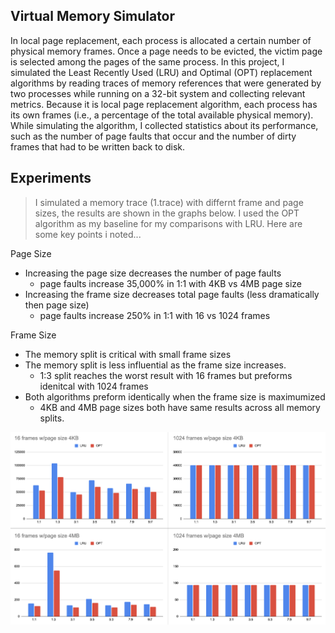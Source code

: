 Virtual Memory Simulator
-------------------------
In local page replacement, each process is allocated a certain number of physical memory frames. Once a page needs to be evicted, the victim page is selected among the pages of the same process. In this project, I simulated the Least Recently Used (LRU) and Optimal (OPT) replacement algorithms by reading traces of memory references that were generated by two processes while running on a 32-bit system and collecting relevant metrics. Because it is local page replacement algorithm, each process has its own frames (i.e., a percentage of the total available physical memory). While simulating the algorithm, I collected statistics about its performance, such as the number of page faults that occur and the number of dirty frames that had to be written back to disk.

Experiments
----------
> I simulated a memory trace (1.trace) with differnt frame and page sizes, the results are shown in the graphs below. I used the OPT algorithm as my baseline for my comparisons with LRU. Here are some key points i noted...

Page Size 
* Increasing the page size decreases the number of page faults
  * page faults increase 35,000% in 1:1 with 4KB vs 4MB page size
* Increasing the frame size decreases total page faults (less dramatically then page size)
  * page faults increase 250% in 1:1 with 16 vs 1024 frames

Frame Size
* The memory split is critical with small frame sizes
* The memory split is less influential as the frame size increases.
  * 1:3 split reaches the worst result with 16 frames but preforms idenitcal with 1024 frames
* Both algorithms preform identically when the frame size is maximumized
  * 4KB and 4MB page sizes both have same results across all memory splits.

![graphs](graphs.png)

